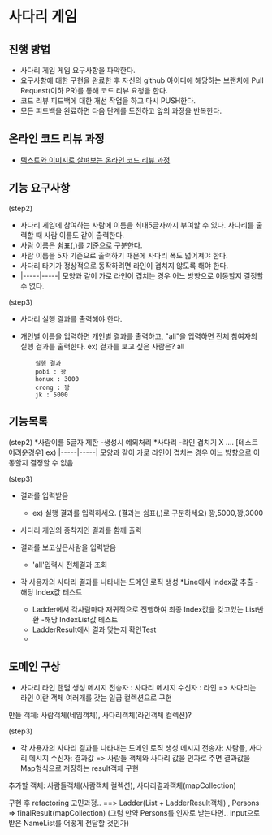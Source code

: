 # 사다리 게임
## 진행 방법
* 사다리 게임 게임 요구사항을 파악한다.
* 요구사항에 대한 구현을 완료한 후 자신의 github 아이디에 해당하는 브랜치에 Pull Request(이하 PR)를 통해 코드 리뷰 요청을 한다.
* 코드 리뷰 피드백에 대한 개선 작업을 하고 다시 PUSH한다.
* 모든 피드백을 완료하면 다음 단계를 도전하고 앞의 과정을 반복한다.

## 온라인 코드 리뷰 과정
* [텍스트와 이미지로 살펴보는 온라인 코드 리뷰 과정](https://github.com/nextstep-step/nextstep-docs/tree/master/codereview)

## 기능 요구사항

(step2)
* 사다리 게임에 참여하는 사람에 이름을 최대5글자까지 부여할 수 있다. 사다리를 출력할 때 사람 이름도 같이 출력한다.
* 사람 이름은 쉼표(,)를 기준으로 구분한다.
* 사람 이름을 5자 기준으로 출력하기 때문에 사다리 폭도 넓어져야 한다.
* 사다리 타기가 정상적으로 동작하려면 라인이 겹치지 않도록 해야 한다.
* |-----|-----| 모양과 같이 가로 라인이 겹치는 경우 어느 방향으로 이동할지 결정할 수 없다.

(step3)
* 사다리 실행 결과를 출력해야 한다.
* 개인별 이름을 입력하면 개인별 결과를 출력하고, "all"을 입력하면 전체 참여자의 실행 결과를 출력한다.
    ex)
          결과를 보고 싶은 사람은?
          all
          
          실행 결과
          pobi : 꽝
          honux : 3000
          crong : 꽝
          jk : 5000

## 기능목록

(step2)
*사람이름 5글자 제한
    -생성시 예외처리
*사다리
    -라인 겹치기 X .... [테스트 어려운경우]
    ex) |-----|-----| 모양과 같이 가로 라인이 겹치는 경우 어느 방향으로 이동할지 결정할 수 없음

(step3)
* 결과를 입력받음
    - ex) 실행 결과를 입력하세요. (결과는 쉼표(,)로 구분하세요)
          꽝,5000,꽝,3000
* 사다리 게임의 종착지인 결과를 함께 출력
* 결과를 보고싶은사람을 입력받음
    - 'all'입력시 전체결과 조회

* 각 사용자의 사다리 결과를 나타내는 도메인 로직 생성
  *Line에서 Index값 추출
    -해당 Index값 테스트
  * Ladder에서 각사람마다 재귀적으로 진행하여 최종 Index값을 갖고있는 List반환
    -해당 IndexList값 테스트
  * LadderResult에서 결과 맞는지 확인Test
  * 
## 도메인 구상
* 사다리 라인 랜덤 생성
    메시지 전송자 : 사다리
    메시지 수신자 : 라인
    => 사다리는 라인 이란 객체 여러개를 갖는 일급 컬렉션으로 구현

만들 객체: 사람객체(네임객체), 사다리객체(라인객체 컬렉션)?

(step3)
* 각 사용자의 사다리 결과를 나타내는 도메인 로직 생성
    메시지 전송자: 사람들, 사다리
    메시지 수신자: 결과값
    => 사람들 객체와 사다리 값을 인자로 주면 결과값을 Map형식으로 저장하는 result객체 구현

추가할 객체: 사람들객체(사람객체 컬렉션), 사다리결과객체(mapCollection)

구현 후 refactoring 고민과정.. 
==> Ladder(List<Line> + LadderResult객체) , Persons => finalResult(mapCollection)
(그럼 만약 Persons를 인자로 받는다면.. input으로 받은 NameList를 어떻게 전달할 것인가) 

